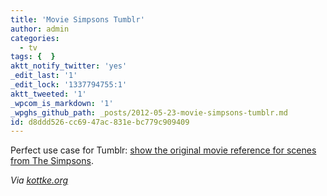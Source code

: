 ```yaml
---
title: 'Movie Simpsons Tumblr'
author: admin
categories:
  - tv
tags: {  }
aktt_notify_twitter: 'yes'
_edit_last: '1'
_edit_lock: '1337794755:1'
aktt_tweeted: '1'
_wpcom_is_markdown: '1'
_wpghs_github_path: _posts/2012-05-23-movie-simpsons-tumblr.md
id: d8ddd526-cc69-47ac-831e-bc779c909409
---
```

<p>Perfect use case for Tumblr: <a href="http://moviesimpsons.tumblr.com/">show the original movie reference for scenes from The Simpsons</a>.</p>
<p><em>Via <a href="http://kottke.org/12/05/movie-references-from-the-simpsons">kottke.org</a></em></p>

